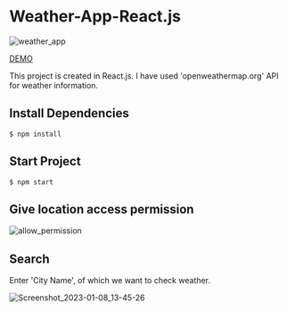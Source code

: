 # Weather-App-React.js
![weather_app](https://user-images.githubusercontent.com/102342620/211186967-2abb8a67-13e6-436d-82dc-ebea8d41f8d3.png)

[DEMO](https://santoshchhn6.github.io/Weather-App-Reactjs/)

This project is created in React.js.
I have used 'openweathermap.org' API for weather information.

## Install Dependencies
```
$ npm install
```

## Start Project
```
$ npm start
```

## Give location access permission

![allow_permission](https://user-images.githubusercontent.com/102342620/211186950-6c7ed4e2-406c-4da7-ad07-ea986710debb.png)

## Search
Enter 'City Name', of which we want to check weather.

![Screenshot_2023-01-08_13-45-26](https://user-images.githubusercontent.com/102342620/211187072-6c9e35a9-46ab-4323-8f3b-7561eff01c9c.png)


